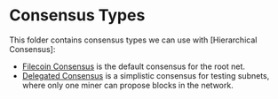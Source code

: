 # Consensus Types

This folder contains consensus types we can use with [Hierarchical Consensus]:
* [Filecoin Consensus](./fil_cns) is the default consensus for the root net.
* [Delegated Consensus](./deleg_cns) is a simplistic consensus for testing subnets, where only one miner can propose blocks in the network.
